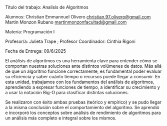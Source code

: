 Título del trabajo: Analisis de Algoritmos

Alumnos:
            Christian Emmannuel Olivero    christian.97.olivero@gmail.com
            Martin Monzon Rubano            martinmonzonfacultad@gmail.com 
            
Materia: Programación I

Profesor/a: Julieta Trape ; Profesor Coordinador: Cinthia Rigoni

Fecha de Entrega: 09/6/2025

El análisis de algoritmos es una herramienta clave para entender cómo se comportan nuestras soluciones ante distintos volúmenes de datos. Más allá de que un algoritmo funcione correctamente, es fundamental poder evaluar su eficiencia y saber cuánto tiempo o recursos puede llegar a consumir. En esta unidad, trabajamos con los fundamentos del análisis de algoritmos, aprendiendo a expresar funciones de tiempo, a identificar su crecimiento y a usar la notación Big-O para clasificar distintas soluciones.

Se realizaron con éxito ambas pruebas (teórico y empírico) y se pudo llegar a la misma conclusión sobre el comportamiento del algoritmo.
Se aprendió e incorporó los conceptos sobre análisis de rendimiento de algoritmos para un análisis más completo e integral sobre los mismos.
